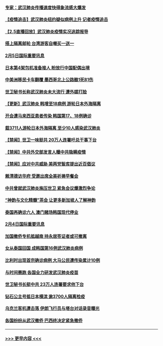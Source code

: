 #### [专家：武汉肺炎传播速度快得象流感大爆发](../pages/prog202/a102770132.md?t=02060211) 
#### [【疫情追击】武汉肺炎纽约疑似病例上升 记者疫情追击](../pages/prog202/a102770000.md?t=02060211) 
#### [【2.5直播回放】武汉肺炎疫情实况追踪报导](../pages/prog202/a102769913.md?t=02060211) 
#### [搭上隔离邮轮 台湾游客自嘲买一送一](../pages/prog202/a102769845.md?t=02060211) 
#### [2月5日国际重要讯息](../pages/prog202/a102769821.md?t=02060211) 
#### [日本第4架包机准备接人 盼放行中国配偶出境](../pages/prog202/a102769765.md?t=02060211) 
#### [中美洲移民卡车翻覆 墨西哥北上公路酿1死81伤](../pages/prog202/a102769703.md?t=02060211) 
#### [世卫秘书长称武汉肺炎未大流行 遭外媒打脸](../pages/prog202/a102769679.md?t=02060211) 
#### [【更新】武汉肺炎 韩增至18病例 游轮日本外海隔离](../pages/prog202/a102758911.md?t=02060211) 
#### [开会遭马来西亚患者传染 韩国第17、18例确诊](../pages/prog202/a102769600.md?t=02060211) 
#### [载3711人游轮日本外海隔离 至少10人感染武汉肺炎](../pages/prog202/a102769538.md?t=02060211) 
#### [【禁闻】世卫一味挺共 20万人连署吁总干事下台](../pages/prog202/a102769445.md?t=02060211) 
#### [【禁闻】中共外交部发言人曝中共隐瞒疫情](../pages/prog202/a102769400.md?t=02060211) 
#### [【禁闻】应对中共威胁 美两党智库提出近百倡议](../pages/prog202/a102769357.md?t=02060211) 
#### [赖清德访华府  受邀出席全美祈祷早餐会](../pages/prog202/a102769350.md?t=02060211) 
#### [中共曾就武汉肺炎施压世卫 紧急会议爆激烈争论](../pages/prog202/a102769312.md?t=02060211) 
#### [“神韵与文化精髓”茶会 让更多新加坡人了解神韵](../pages/prog202/a102769286.md?t=02060211) 
#### [泰国再确诊六人 澳门赌场韩国现代停业](../pages/prog202/a102769239.md?t=02060211) 
#### [2月4日国际重要讯息](../pages/prog202/a102768884.md?t=02060211) 
#### [加国撤侨专机抵越南 持永居签证者或可撤离](../pages/prog202/a102768877.md?t=02060211) 
#### [女从泰国回国 成韩国第16例武汉肺炎病例](../pages/prog202/a102768669.md?t=02060211) 
#### [比利时出现首宗确诊病例 大马公民遭传染累计10例](../pages/prog202/a102768824.md?t=02060211) 
#### [与时间赛跑 各国全力研发武汉肺炎疫苗](../pages/prog202/a102768738.md?t=02060211) 
#### [世卫秘书长挺中共 23万人连署要求他下台](../pages/prog202/a102768717.md?t=02060211) 
#### [钻石公主号抵日本横滨 逾3700人隔离检疫](../pages/prog202/a102768714.md?t=02060211) 
#### [乌克兰客机遭击落 伊朗飞行员与塔台对话录音曝光](../pages/prog202/a102768645.md?t=02060211) 
#### [各国纷纷从武汉撤侨 巴西终决定紧急撤侨](../pages/prog202/a102768630.md?t=02060211) 

----
#### [ >>> 更早内容 <<< ](../indexes/prog202-earlier.md)
